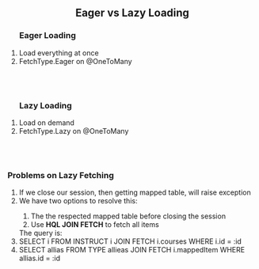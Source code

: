 <h2 align="center">Eager vs Lazy Loading</h2>
<ol>
	<h3>Eager Loading</h3>
	<li>Load everything at once</li>
	<li>FetchType.Eager on @OneToMany</li>
</ol>
<br><br>
<ol>
	<h3>Lazy Loading</h3>
	<li>Load on demand</li>
	<li>FetchType.Lazy on @OneToMany</li>
</ol>
<br><br>
<h3>Problems on Lazy Fetching</h3>
<p>
	<ol>
		<li>If we close our session, then getting mapped table, will raise exception</li>
		<li>We have two options to resolve this:</li>
		<ol>
			<li>The the respected mapped table before closing the session</li>
			<li>Use <strong>HQL JOIN FETCH</strong> to fetch all items</li>
		</ol>
		The query is: 
		<li>SELECT i FROM INSTRUCT i JOIN FETCH i.courses WHERE i.id = :id</li>
		<li>SELECT allias FROM TYPE allieas JOIN FETCH i.mappedItem WHERE allias.id = :id</li>
	</ol>
</p>